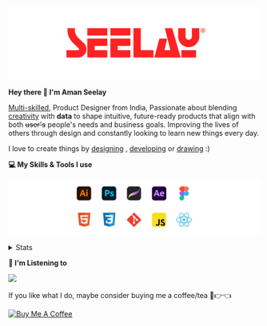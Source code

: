 [![banner](./images/seelay.svg)](https://www.seelay.in)

**Hey there 👋 I'm Aman Seelay**

[Multi-skilled](https://www.seelay.in/#skills), Product Designer from India, Passionate about blending [creativity](https://illustrations.seelay.in) with <b>data</b> to shape intuitive, future-ready products that align with both <s>user's</s> people's needs and business goals. Improving the lives of others through design and constantly looking to learn new things every day.

I love to create things by [designing](https://www.seelay.in/#work) , [developing](https://www.seelay.in/#projects) or [drawing](https://art.seelay.in) :)

**💻 My Skills & Tools I use**

[![banner](./images/skills&tools.svg)](https://www.seelay.in/about)

<details>
  <summary>Stats</summary>

---

<!--START_SECTION:waka-->
![Profile Views](http://img.shields.io/badge/Profile%20Views-0-blue)

**🐱 My GitHub Data** 

> 📦 824.5 kB Used in GitHub's Storage 
 > 
> 🏆 1,402 Contributions in the Year 2025
 > 
> 💼 Opted to Hire
 > 
> 📜 1 Public Repository 
 > 
> 🔑 27 Private Repository 
 > 
**I'm a Night 🦉** 

```text
🌞 Morning                533 commits         ███░░░░░░░░░░░░░░░░░░░░░░   12.20 % 
🌆 Daytime                562 commits         ███░░░░░░░░░░░░░░░░░░░░░░   12.86 % 
🌃 Evening                1277 commits        ███████░░░░░░░░░░░░░░░░░░   29.22 % 
🌙 Night                  1998 commits        ███████████░░░░░░░░░░░░░░   45.72 % 
```
📅 **I'm Most Productive on Sunday** 

```text
Monday                   520 commits         ███░░░░░░░░░░░░░░░░░░░░░░   11.90 % 
Tuesday                  668 commits         ████░░░░░░░░░░░░░░░░░░░░░   15.29 % 
Wednesday                639 commits         ████░░░░░░░░░░░░░░░░░░░░░   14.62 % 
Thursday                 603 commits         ███░░░░░░░░░░░░░░░░░░░░░░   13.80 % 
Friday                   498 commits         ███░░░░░░░░░░░░░░░░░░░░░░   11.40 % 
Saturday                 619 commits         ████░░░░░░░░░░░░░░░░░░░░░   14.16 % 
Sunday                   823 commits         █████░░░░░░░░░░░░░░░░░░░░   18.83 % 
```


📊 **This Week I Spent My Time On** 

```text
🕑︎ Time Zone: Asia/Kolkata

💬 Programming Languages: 
Other                    11 hrs 6 mins       ███████████████████░░░░░░   76.23 % 
JavaScript               3 hrs 1 min         █████░░░░░░░░░░░░░░░░░░░░   20.73 % 
JSON                     22 mins             █░░░░░░░░░░░░░░░░░░░░░░░░   02.54 % 
Bash                     4 mins              ░░░░░░░░░░░░░░░░░░░░░░░░░   00.49 % 
CSS                      0 secs              ░░░░░░░░░░░░░░░░░░░░░░░░░   00.01 % 

🔥 Editors: 
Chrome                   10 hrs 4 mins       █████████████████░░░░░░░░   69.15 % 
VS Code                  3 hrs 17 mins       ██████░░░░░░░░░░░░░░░░░░░   22.61 % 
Edge                     1 hr 12 mins        ██░░░░░░░░░░░░░░░░░░░░░░░   08.24 % 

💻 Operating System: 
Windows                  14 hrs 34 mins      █████████████████████████   100.00 % 
```

**I Mostly Code in JavaScript** 

```text
JavaScript               17 repos            ███████████████░░░░░░░░░░   58.62 % 
TypeScript               5 repos             ████░░░░░░░░░░░░░░░░░░░░░   17.24 % 
HTML                     4 repos             ███░░░░░░░░░░░░░░░░░░░░░░   13.79 % 
Java                     2 repos             ██░░░░░░░░░░░░░░░░░░░░░░░   06.90 % 
Astro                    1 repo              █░░░░░░░░░░░░░░░░░░░░░░░░   03.45 % 
```




 Last Updated on 12/07/2025 06:52:48 UTC
<!--END_SECTION:waka-->

---

 </details>

**🎵 I'm Listening to**

<object data="https://now-play.vercel.app/api/generate?uid=7a17a86e-d6b7-43b5-8d9c-1d6dae42a779" >

  <img src="https://now-play.vercel.app/api/generate?uid=7a17a86e-d6b7-43b5-8d9c-1d6dae42a779" />

</object>

If you like what I do, maybe consider buying me a coffee/tea 🥺👉👈

<a href="https://www.buymeacoffee.com/seelay" target="_blank"><img src="https://cdn.buymeacoffee.com/buttons/v2/default-red.png" alt="Buy Me A Coffee" width="150" ></a>
